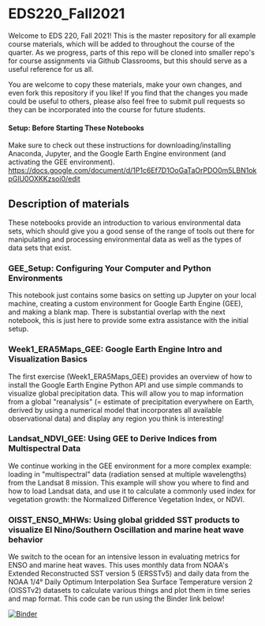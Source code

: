 # EDS220_Fall2021

Welcome to EDS 220, Fall 2021! This is the master repository for all example course materials, which will be added to throughout the course of the quarter. As we progress, parts of this repo will be cloned into smaller repo's for course assignments via Github Classrooms, but this should serve as a useful reference for us all.

You are welcome to copy these materials, make your own changes, and even fork this repository if you like! If you find that the changes you made could be useful to others, please also feel free to submit pull requests so they can be incorporated into the course for future students.

#### Setup: Before Starting These Notebooks 
Make sure to check out these instructions for downloading/installing Anaconda, Jupyter, and the Google Earth Engine environment (and activating the GEE environment).
https://docs.google.com/document/d/1P1c6Ef7D1OoGaTaOrPDO0m5LBN1okpGlU0OXKKzsoi0/edit

## Description of materials

These notebooks provide an introduction to various environmental data sets, which should give you a good sense of the range of tools out there for manipulating and processing environmental data as well as the types of data sets that exist. 

### GEE_Setup: Configuring Your Computer and Python Environments
This notebook just contains some basics on setting up Jupyter on your local machine, creating a custom environment for Google Earth Engine (GEE), and making a blank map. There is substantial overlap with the next notebook, this is just here to provide some extra assistance with the initial setup.

### Week1_ERA5Maps_GEE: Google Earth Engine Intro and Visualization Basics
The first exercise (Week1_ERA5Maps_GEE) provides an overview of how to install the Google Earth Engine Python API and use simple commands to visualize global precipitation data. This will allow you to map information from a global "reanalysis" (= estimate of precipitation everywhere on Earth, derived by using a numerical model that incorporates all available observational data) and display any region you think is interesting!

### Landsat_NDVI_GEE: Using GEE to Derive Indices from Multispectral Data
We continue working in the GEE environment for a more complex example: loading in "multispectral" data (radiation sensed at multiple wavelengths) from the Landsat 8 mission. This example will show you where to find and how to load Landsat data, and use it to calculate a commonly used index for vegetation growth: the Normalized Difference Vegetation Index, or NDVI.

### OISST_ENSO_MHWs: Using global gridded SST products to visualize El Nino/Southern Oscillation and marine heat wave behavior
We switch to the ocean for an intensive lesson in evaluating metrics for ENSO and marine heat waves. This uses monthly data from NOAA's Extended Reconstructed SST version 5 (ERSSTv5) and daily data from the NOAA 1/4° Daily Optimum Interpolation Sea Surface Temperature version 2 (OISSTv2) datasets to calculate various things and plot them in time series and map format. This code can be run using the Binder link below!

[![Binder](https://mybinder.org/badge_logo.svg)](https://mybinder.org/v2/gh/samanthastevenson/EDS220_Fall2021/main)  
